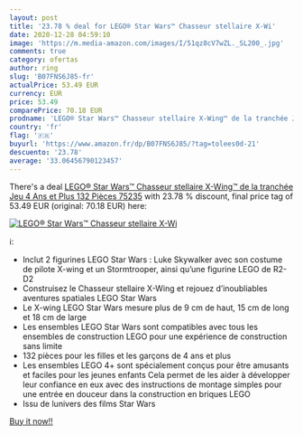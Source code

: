 ```yaml
---
layout: post
title: '23.78 % deal for LEGO® Star Wars™ Chasseur stellaire X-Wi'
date: 2020-12-28 04:59:10
image: 'https://m.media-amazon.com/images/I/51qz8cV7wZL._SL200_.jpg'
comments: true
category: ofertas
author: ring
slug: 'B07FNS6J85-fr'
actualPrice: 53.49 EUR
currency: EUR
price: 53.49
comparePrice: 70.18 EUR
prodname: 'LEGO® Star Wars™ Chasseur stellaire X-Wing™ de la tranchée Jeu 4 Ans et Plus  132 Pièces  75235'
country: 'fr'
flag: '🇫🇷'
buyurl: 'https://www.amazon.fr/dp/B07FNS6J85/?tag=tolees0d-21'
descuento: '23.78'
average: '33.06456790123457'
---
```


There's a deal [LEGO® Star Wars™ Chasseur stellaire X-Wing™ de la tranchée Jeu 4 Ans et Plus  132 Pièces  75235](https://www.amazon.fr/dp/B07FNS6J85/?tag=tolees0d-21)  with  23.78 % discount, final price tag of  53.49 EUR (original: 70.18 EUR) here:

[![LEGO® Star Wars™ Chasseur stellaire X-Wi](https://m.media-amazon.com/images/I/51qz8cV7wZL._SL200_.jpg)](https://www.amazon.fr/dp/B07FNS6J85/?tag=tolees0d-21)

ℹ️:

- Inclut 2 figurines LEGO Star Wars : Luke Skywalker avec son costume de pilote X-wing et un Stormtrooper, ainsi qu’une figurine LEGO de R2-D2
- Construisez le Chasseur stellaire X-Wing et rejouez d’inoubliables aventures spatiales LEGO Star Wars
- Le X-wing LEGO Star Wars mesure plus de 9 cm de haut, 15 cm de long et 18 cm de large
- Les ensembles LEGO Star Wars sont compatibles avec tous les ensembles de construction LEGO pour une expérience de construction sans limite
- 132 pièces pour les filles et les garçons de 4 ans et plus
- Les ensembles LEGO 4+ sont spécialement conçus pour être amusants et faciles pour les jeunes enfants Cela permet de les aider à développer leur confiance en eux avec des instructions de montage simples pour une entrée en douceur dans la construction en briques LEGO
- Issu de lunivers des films Star Wars

[Buy it now!!](https://www.amazon.fr/dp/B07FNS6J85/?tag=tolees0d-21)
